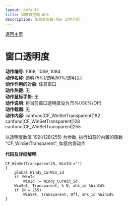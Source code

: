 ```yaml
---
layout: default
title: 如意百宝箱-Ahk
description: 如意百宝箱-Ahk 动作介绍
---
```

<link rel="stylesheet" href="../Actions/css/atom-one-light.min.css">
<script src="../Actions/js/highlight.min.js"></script>
<script>hljs.highlightAll();</script>

[返回主页](../index.md)

# [](#header-2) 窗口透明度

**动作编号**: 1068, 1069, 1084  
**动作名称**: 透明75%(/透明50%/透明关)  
**动作作用的对象**: 任意窗口  
**动作热键**: 无  
**动作鼠标手势**: 无  
**动作说明**: 将当前窗口透明度设为75%(/50%/Off)   
**动作截图**: 无  
**动作内容**: 
canfunc|CF_WinSetTransparent|192  
canfunc|CF_WinSetTransparent|128  
canfunc|CF_WinSetTransparent|255  

以透明度数值 192(/128/255) 为参数, 执行如意的内置的函数 "CF_WinSetTransparent", 如意内置动作  

**代码及详细解释**:  

```Autohotkey
CF_WinSetTransparent(N, WinId:="")
{
	global Windy_CurWin_id
	if !WinId
		WinId := Windy_CurWin_id
	WinSet, Transparent, % N, ahk_id %WinId%
	if (N = 255)
		WinSet, Transparent, Off, ahk_id %WinId%
}
```